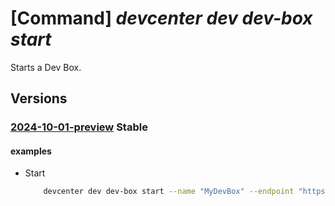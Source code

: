 # [Command] _devcenter dev dev-box start_

Starts a Dev Box.

## Versions

### [2024-10-01-preview](/Resources/data-plane/microsoft.devcenter/L3Byb2plY3RzL3t9L3VzZXJzL3t9L2RldmJveGVzL3t9OnN0YXJ0/2024-10-01-preview.xml) **Stable**

<!-- data-plane:microsoft.devcenter /projects/{}/users/{}/devboxes/{}:start 2024-10-01-preview -->

#### examples

- Start
    ```bash
        devcenter dev dev-box start --name "MyDevBox" --endpoint "https://8a40af38-3b4c-4672-a6a4-5e964b1870ed-contosodevcenter.centralus.devcenter.azure.com/" --project-name "DevProject" --user-id "00000000-0000-0000-0000-000000000000"
    ```
